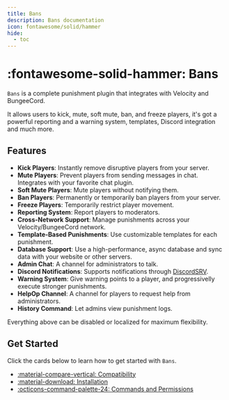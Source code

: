 ```yaml
---
title: Bans
description: Bans documentation
icon: fontawesome/solid/hammer
hide:
  - toc
---
```


# :fontawesome-solid-hammer: Bans

`Bans` is a complete punishment plugin that integrates with Velocity and BungeeCord.

It allows users to kick, mute, soft mute, ban, and freeze players, it's got a powerful reporting and a warning system, templates, Discord integration and much more.

## Features

- **Kick Players**: Instantly remove disruptive players from your server.
- **Mute Players**: Prevent players from sending messages in chat. Integrates with your favorite chat plugin.
- **Soft Mute Players**: Mute players without notifying them.
- **Ban Players**: Permanently or temporarily ban players from your server.
- **Freeze Players**: Temporarily restrict player movement.
- **Reporting System**: Report players to moderators.
- **Cross-Network Support**: Manage punishments across your Velocity/BungeeCord network.
- **Template-Based Punishments**: Use customizable templates for each punishment.
- **Database Support**: Use a high-performance, async database and sync data with your website or other servers.
- **Admin Chat**: A channel for administrators to talk.
- **Discord Notifications**: Supports notifications through [DiscordSRV](https://www.spigotmc.org/resources/discordsrv.18494/).
- **Warning System**: Give warning points to a player, and progressivelly execute stronger punishments.
- **HelpOp Channel**: A channel for players to request help from administrators.
- **History Command**: Let admins view punishment logs.

Everything above can be disabled or localized for maximum flexibility.

## Get Started

Click the cards below to learn how to get started with `Bans`.

<div class="grid cards" markdown>

- [:material-compare-vertical: Compatibility](./compatibility/index.md)
- [:material-download: Installation](./installation/index.md)
- [:octicons-command-palette-24: Commands and Permissions](./commands/index.md)

</div>